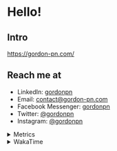# Hello!

## Intro

<https://gordon-pn.com/>

## Reach me at

- LinkedIn: [gordonpn](https://www.linkedin.com/in/gordonpn/)
- Email: [contact@gordon-pn.com](mailto:contact@gordon-pn.com)
- Facebook Messenger: [gordonpn](https://www.messenger.com/t/Gordonpn)
- Twitter: [@gordonpn](https://twitter.com/Gordonpn)
- Instagram: [@gordonpn](https://www.instagram.com/gordonpn/)

<details>
  <summary>Metrics</summary>

  <img align="center" src="https://github.com/gordonpn/gordonpn/blob/master/github-metrics.svg" alt="GitHub Metrics">

</details>

<details>
  <summary>WakaTime</summary>

  <!--START_SECTION:waka-->
📊 **This Week I Spent My Time On** 

```text
💬 Programming Languages: 
MDX                      3 hrs 31 mins       ██████████████████░░░░░░░   71.25 % 
JavaScript               50 mins             ████░░░░░░░░░░░░░░░░░░░░░   17.08 % 
SSH Config               15 mins             █░░░░░░░░░░░░░░░░░░░░░░░░   05.37 % 
Brazil Dependency Config 8 mins              █░░░░░░░░░░░░░░░░░░░░░░░░   02.87 % 
GitIgnore file           2 mins              ░░░░░░░░░░░░░░░░░░░░░░░░░   00.96 % 

🔥 Editors: 
IntelliJ IDEA            4 hrs 40 mins       ████████████████████████░   94.44 % 
VS Code                  16 mins             █░░░░░░░░░░░░░░░░░░░░░░░░   05.56 % 
```


 Last Updated on 01/01/2025 16:24:49 UTC
<!--END_SECTION:waka-->
</details>
